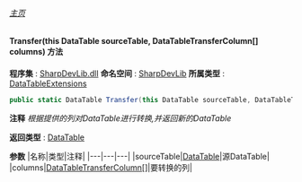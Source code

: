 ###### [主页](./Index.md "主页")
#### Transfer(this DataTable sourceTable, DataTableTransferColumn[] columns) 方法
**程序集** : [SharpDevLib.dll](./SharpDevLib.assembly.md "SharpDevLib.dll")
**命名空间** : [SharpDevLib](./SharpDevLib.namespace.md "SharpDevLib")
**所属类型** : [DataTableExtensions](./SharpDevLib.DataTableExtensions.md "DataTableExtensions")
``` csharp
public static DataTable Transfer(this DataTable sourceTable, DataTableTransferColumn[] columns)
```
**注释**
*根据提供的列对DataTable进行转换,并返回新的DataTable*

**返回类型** : [DataTable](https://learn.microsoft.com/en-us/dotnet/api/system.data.datatable "DataTable")

**参数**
|名称|类型|注释|
|---|---|---|
|sourceTable|[DataTable](https://learn.microsoft.com/en-us/dotnet/api/system.data.datatable "DataTable")|源DataTable|
|columns|[DataTableTransferColumn\[\]](https://learn.microsoft.com/en-us/dotnet/api/sharpdevlib.datatabletransfercolumn[] "DataTableTransferColumn\[\]")|要转换的列|

